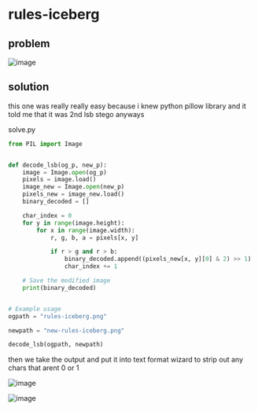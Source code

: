 # rules-iceberg

## problem

![image](https://github.com/quasar098/ctf-writeups/assets/70716985/5a1c7b43-7dbe-4eab-81cb-10511376177f)

## solution

this one was really really easy because i knew python pillow library and it told me that it was 2nd lsb stego anyways

solve.py
```py
from PIL import Image


def decode_lsb(og_p, new_p):
    image = Image.open(og_p)
    pixels = image.load()
    image_new = Image.open(new_p)
    pixels_new = image_new.load()
    binary_decoded = []

    char_index = 0
    for y in range(image.height):
        for x in range(image.width):
            r, g, b, a = pixels[x, y]

            if r > g and r > b:
                binary_decoded.append((pixels_new[x, y][0] & 2) >> 1)
                char_index += 1

    # Save the modified image
    print(binary_decoded)


# Example usage
ogpath = "rules-iceberg.png"

newpath = "new-rules-iceberg.png"

decode_lsb(ogpath, newpath)
```

then we take the output and put it into text format wizard to strip out any chars that arent 0 or 1

![image](https://github.com/quasar098/ctf-writeups/assets/70716985/d9049043-651f-41c2-8b62-2bae79cc19a7)

![image](https://github.com/quasar098/ctf-writeups/assets/70716985/776f4ac1-a3cd-4833-ae74-c4cd0343b919)
